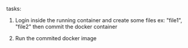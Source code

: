 tasks:
1. Login inside the running container and create some files ex: "file1", "file2"
    then commit the docker container

2. Run the commited docker image
